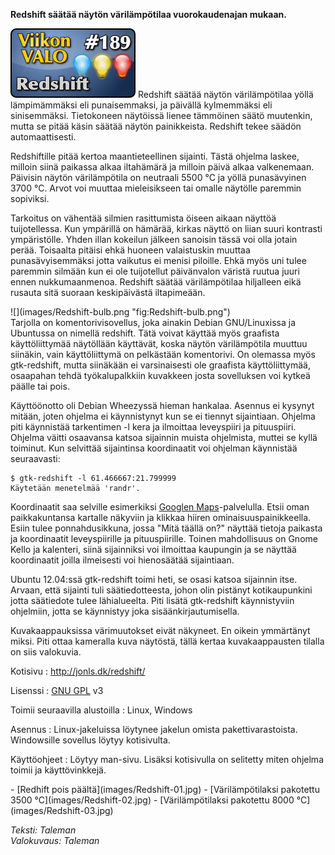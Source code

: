 <!--
Title: Redshift
Week: 4x33
Number: 189
Date: 2014/08/10
Pageimage: valo189-redshift.png
Tags: Linux,Windows,Näyttö,Värilämpötila
-->

**Redshift säätää näytön värilämpötilaa vuorokaudenajan mukaan.**

![](images/valo189-redshift.png "fig:valo189-redshift.png")
Redshift säätää näytön värilämpötilaa yöllä lämpimämmäksi eli
punaisemmaksi, ja päivällä kylmemmäksi eli sinisemmäksi. Tietokoneen
näytöissä lienee tämmöinen säätö muutenkin, mutta se pitää käsin säätää
näytön painikkeista. Redshift tekee säädön automaattisesti.

Redshiftille pitää kertoa maantieteellinen sijainti. Tästä ohjelma
laskee, milloin siinä paikassa alkaa iltahämärä ja milloin päivä alkaa
valkenemaan. Päivisin näytön värilämpötila on neutraali 5500 °C ja yöllä
punasävyinen 3700 °C. Arvot voi muuttaa mieleisikseen tai omalle
näytölle paremmin sopiviksi.

Tarkoitus on vähentää silmien rasittumista öiseen aikaan näyttöä
tuijotellessa. Kun ympärillä on hämärää, kirkas näyttö on liian suuri
kontrasti ympäristölle. Yhden illan kokeilun jälkeen sanoisin tässä voi
olla jotain perää. Toisaalta pitäisi ehkä huoneen valaistuskin muuttaa
punasävyisemmäksi jotta vaikutus ei menisi piloille. Ehkä myös uni tulee
paremmin silmään kun ei ole tuijotellut päivänvalon väristä ruutua juuri
ennen nukkumaanmenoa. Redshift säätää värilämpötilaa hiljalleen eikä
rusauta sitä suoraan keskipäivästä iltapimeään.

<div class="rightimage" markdown="1">
![](images/Redshift-bulb.png "fig:Redshift-bulb.png")
</div>
Tarjolla on komentorivisovellus, joka ainakin Debian GNU/Linuxissa ja
Ubuntussa on nimellä redshift. Tätä voivat käyttää myös graafista
käyttöliittymää näytöllään käyttävät, koska näytön värilämpötila muuttuu
siinäkin, vain käyttöliittymä on pelkästään komentorivi. On olemassa
myös gtk-redshift, mutta siinäkään ei varsinaisesti ole graafista
käyttöliittymää, osaapahan tehdä työkalupalkkiin kuvakkeen josta
sovelluksen voi kytkeä päälle tai pois.

Käyttöönotto oli Debian Wheezyssä hieman hankalaa. Asennus ei kysynyt
mitään, joten ohjelma ei käynnistynyt kun se ei tiennyt sijaintiaan.
Ohjelma piti käynnistää tarkentimen -l kera ja ilmoittaa leveyspiiri ja
pituuspiiri. Ohjelma väitti osaavansa katsoa sijainnin muista
ohjelmista, muttei se kyllä toiminut. Kun selvittää sijaintinsa
koordinaatit voi ohjelman käynnistää seuraavasti:

```
$ gtk-redshift -l 61.466667:21.799999
Käytetään menetelmää 'randr'.
```

Koordinaatit saa selville esimerkiksi [Googlen
Maps](https://support.google.com/maps/answer/18539?hl=fi)-palvelulla.
Etsii oman paikkakuntansa kartalle näkyviin ja klikkaa hiiren
ominaisuuspainikkeella. Esiin tulee ponnahdusikkuna, jossa "Mitä täällä
on?" näyttää tietoja paikasta ja koordinaatit leveyspiirille ja
pituuspiirille. Toinen mahdollisuus on Gnome Kello ja kalenteri, siinä
sijainniksi voi ilmoittaa kaupungin ja se näyttää koordinaatit joilla
ilmeisesti voi hienosäätää sijaintiaan.

Ubuntu 12.04:ssä gtk-redshift toimi heti, se osasi katsoa sijainnin
itse. Arvaan, että sijainti tuli säätiedotteesta, johon olin pistänyt
kotikaupunkini jotta säätiedote tulee lähialueelta. Piti lisätä
gtk-redshift käynnistyviin ohjelmiin, jotta se käynnistyy joka
sisäänkirjautumisella.

Kuvakaappauksissa värimuutokset eivät näkyneet. En oikein ymmärtänyt
miksi. Piti ottaa kameralla kuva näytöstä, tällä kertaa kuvakaappausten
tilalla on siis valokuvia.

Kotisivu
:   <http://jonls.dk/redshift/>

Lisenssi
:   [GNU GPL](GNU_GPL) v3

Toimii seuraavilla alustoilla
:   Linux, Windows

Asennus
:   Linux-jakeluissa löytynee jakelun omista pakettivarastoista.
    Windowsille sovellus löytyy kotisivulta.

Käyttöohjeet
:   Löytyy man-sivu. Lisäksi kotisivulla on selitetty miten ohjelma
    toimii ja käyttövinkkejä.

<div class="psgallery" markdown="1">
-   [Redhift pois päältä](images/Redshift-01.jpg)
-   [Värilämpötilaksi pakotettu 3500 °C](images/Redshift-02.jpg)
-   [Värilämpötilaksi pakotettu 8000 °C](images/Redshift-03.jpg)
</div>

*Teksti: Taleman* <br />
*Valokuvaus: Taleman*

